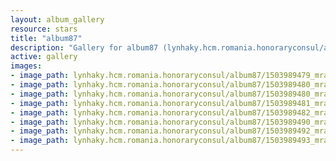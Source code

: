 ```yaml
---
layout: album_gallery
resource: stars
title: "album87"
description: "Gallery for album87 (lynhaky.hcm.romania.honoraryconsul/album87)"
active: gallery
images:
- image_path: lynhaky.hcm.romania.honoraryconsul/album87/1503989479_mrat7009.jpg
- image_path: lynhaky.hcm.romania.honoraryconsul/album87/1503989480_mrat7014.jpg
- image_path: lynhaky.hcm.romania.honoraryconsul/album87/1503989480_mrat7044.jpg
- image_path: lynhaky.hcm.romania.honoraryconsul/album87/1503989481_mrat7045.jpg
- image_path: lynhaky.hcm.romania.honoraryconsul/album87/1503989482_mrat7050.jpg
- image_path: lynhaky.hcm.romania.honoraryconsul/album87/1503989490_mrat7095.jpg
- image_path: lynhaky.hcm.romania.honoraryconsul/album87/1503989492_mrat7123.jpg
- image_path: lynhaky.hcm.romania.honoraryconsul/album87/1503989493_mrat7130.jpg
---
```

